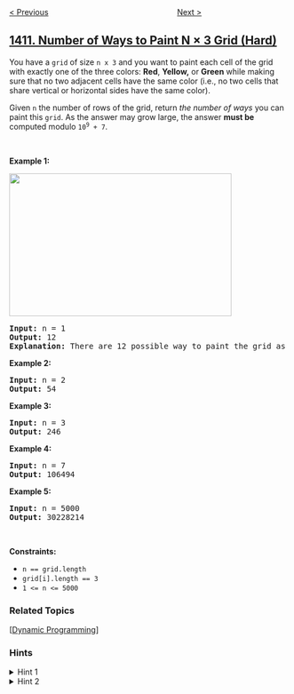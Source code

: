 <!--|This file generated by command(leetcode description); DO NOT EDIT.    |-->
<!--+----------------------------------------------------------------------+-->
<!--|@author    awesee <openset.wang@gmail.com>                           |-->
<!--|@link      https://github.com/awesee                                 |-->
<!--|@home      https://github.com/awesee/leetcode                        |-->
<!--+----------------------------------------------------------------------+-->

[< Previous](../html-entity-parser "HTML Entity Parser")
　　　　　　　　　　　　　　　　
[Next >](../find-the-quiet-students-in-all-exams "Find the Quiet Students in All Exams")

## [1411. Number of Ways to Paint N × 3 Grid (Hard)](https://leetcode.com/problems/number-of-ways-to-paint-n-3-grid "给 N x 3 网格图涂色的方案数")

<p>You have a <code>grid</code> of size <code>n x 3</code> and you want to paint each cell of the grid with exactly one of the three colors: <strong>Red</strong>, <strong>Yellow,</strong> or <strong>Green</strong> while making sure that no two adjacent cells have the same color (i.e., no two cells that share vertical or horizontal sides have the same color).</p>

<p>Given <code>n</code> the number of rows of the grid, return <em>the number of ways</em> you can paint this <code>grid</code>. As the answer may grow large, the answer <strong>must be</strong> computed modulo <code>10<sup>9</sup> + 7</code>.</p>

<p>&nbsp;</p>
<p><strong>Example 1:</strong></p>
<img alt="" src="https://assets.leetcode.com/uploads/2020/03/26/e1.png" style="width: 400px; height: 257px;" />
<pre>
<strong>Input:</strong> n = 1
<strong>Output:</strong> 12
<strong>Explanation:</strong> There are 12 possible way to paint the grid as shown.
</pre>

<p><strong>Example 2:</strong></p>

<pre>
<strong>Input:</strong> n = 2
<strong>Output:</strong> 54
</pre>

<p><strong>Example 3:</strong></p>

<pre>
<strong>Input:</strong> n = 3
<strong>Output:</strong> 246
</pre>

<p><strong>Example 4:</strong></p>

<pre>
<strong>Input:</strong> n = 7
<strong>Output:</strong> 106494
</pre>

<p><strong>Example 5:</strong></p>

<pre>
<strong>Input:</strong> n = 5000
<strong>Output:</strong> 30228214
</pre>

<p>&nbsp;</p>
<p><strong>Constraints:</strong></p>

<ul>
	<li><code>n == grid.length</code></li>
	<li><code>grid[i].length == 3</code></li>
	<li><code>1 &lt;= n &lt;= 5000</code></li>
</ul>

### Related Topics
  [[Dynamic Programming](../../tag/dynamic-programming/README.md)]

### Hints
<details>
<summary>Hint 1</summary>
We will use Dynamic programming approach. we will try all possible configuration.
</details>

<details>
<summary>Hint 2</summary>
Let dp[idx][prev1col][prev2col][prev3col] be the number of ways to color the rows of the grid from idx to n-1 keeping in mind that the previous row (idx - 1) has colors prev1col, prev2col and prev3col. Build the dp array to get the answer.
</details>
